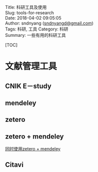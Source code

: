 Title: 科研工具及使用  
Slug: tools-for-research  
Date: 2018-04-02 09:05:05  
Author: sndnyang (sndnyangd@gmail.com)     
Tags: 科研, 工具
Category: 科研      
Summary: 一些有用的科研工具
  
[TOC]

# 文献管理工具

## CNIK E－study

## mendeley

## zetero

## zetero + mendeley

[同时使用zetero + mendeley](http://www.360doc.com/content/12/0521/21/21412_212635987.shtml)

## Citavi

